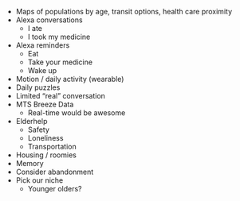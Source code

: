 * Maps of populations by age, transit options, health care proximity
* Alexa conversations
  * I ate
  * I took my medicine
* Alexa reminders
  * Eat
  * Take your medicine
  * Wake up
* Motion / daily activity (wearable)
* Daily puzzles
* Limited “real” conversation
* MTS Breeze Data
  * Real-time would be awesome
* Elderhelp
  * Safety
  * Loneliness
  * Transportation
* Housing / roomies
* Memory
* Consider abandonment
* Pick our niche
  * Younger olders?
